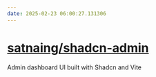 ```yaml
---
date: 2025-02-23 06:00:27.131306
---
```


# [satnaing/shadcn-admin](https://github.com/satnaing/shadcn-admin)

Admin dashboard UI built with Shadcn and Vite